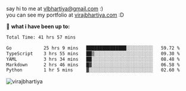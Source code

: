 say hi to me at [vlbhartiya@gmail.com](mailto:vlbhartiya@gmail.com) :)<br/>
you can see my portfolio at [virajbhartiya.com](https://virajbhartiya.com) :D<br/>


🚀 **what i have been up to:**

<!--START_SECTION:waka-->

```txt
Total Time: 41 hrs 57 mins

Go            25 hrs 9 mins   ███████████████░░░░░░░░░░   59.72 %
TypeScript    3 hrs 55 mins   ██▒░░░░░░░░░░░░░░░░░░░░░░   09.30 %
YAML          3 hrs 34 mins   ██░░░░░░░░░░░░░░░░░░░░░░░   08.48 %
Markdown      2 hrs 46 mins   █▓░░░░░░░░░░░░░░░░░░░░░░░   06.58 %
Python        1 hr 5 mins     ▓░░░░░░░░░░░░░░░░░░░░░░░░   02.60 %
```

<!--END_SECTION:waka-->

<p align="left"> <img src="https://komarev.com/ghpvc/?username=virajbhartiya&color=blue" alt="virajbhartiya" /> </p>

